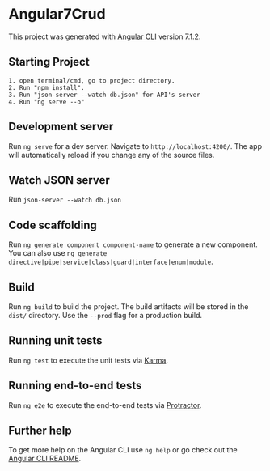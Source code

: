 


# Angular7Crud

This project was generated with [Angular CLI](https://github.com/angular/angular-cli) version 7.1.2.

## Starting Project
    1. open terminal/cmd, go to project directory.
    2. Run "npm install".
    3. Run "json-server --watch db.json" for API's server
    4. Run "ng serve --o"

## Development server

Run `ng serve` for a dev server. Navigate to `http://localhost:4200/`. The app will automatically reload if you change any of the source files.

## Watch JSON server

Run `json-server --watch db.json`

## Code scaffolding

Run `ng generate component component-name` to generate a new component. You can also use `ng generate directive|pipe|service|class|guard|interface|enum|module`.

## Build

Run `ng build` to build the project. The build artifacts will be stored in the `dist/` directory. Use the `--prod` flag for a production build.

## Running unit tests

Run `ng test` to execute the unit tests via [Karma](https://karma-runner.github.io).

## Running end-to-end tests

Run `ng e2e` to execute the end-to-end tests via [Protractor](http://www.protractortest.org/).

## Further help

To get more help on the Angular CLI use `ng help` or go check out the [Angular CLI README](https://github.com/angular/angular-cli/blob/master/README.md).
